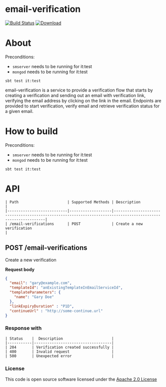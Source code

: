 # email-verification

[![Build Status](https://travis-ci.org/hmrc/email-verification.svg)](https://travis-ci.org/hmrc/email-verification) [ ![Download](https://api.bintray.com/packages/hmrc/releases/email-verification/images/download.svg) ](https://bintray.com/hmrc/releases/email-verification/_latestVersion)

# About

Preconditions:
- ```smserver``` needs to be running for it:test
- ```mongod``` needs to be running for it:test

```sbt test it:test```

email-verification is a service to provide a verification flow that starts by creating a verification and sending out an email with verification link,
verifying the email address by clicking on the link in the email.
Endpoints are provided to start verification, verify email and retrieve verification status for a given email.

# How to build

Preconditions:
- ```smserver``` needs to be running for it:test
- ```mongod``` needs to be running for it:test

```sbt test it:test```

# API

    | Path                      | Supported Methods | Description                                                                                                 |
    |---------------------------|-------------------|-------------------------------------------------------------------------------------------------------------|
    | /email-verifications      | POST              | Create a new verification                                                                                   |


## POST /email-verifications

Create a new verification

**Request body**

```json
{
  "email": "gary@example.com",
  "templateId": "anExistingTemplateInEmailServiceId",
  "templateParameters": {
    "name": "Gary Doe"
  },
  "linkExpiryDuration" : "P1D",
  "continueUrl" : "http://some-continue.url"
}
```

### Response with

    | Status    |  Description                      |
    |-----------|-----------------------------------|
    | 204       | Verification created successfully |
    | 400       | Invalid request                   |
    | 500       | Unexpected error                  |

### License

This code is open source software licensed under the [Apache 2.0 License]("http://www.apache.org/licenses/LICENSE-2.0.html")